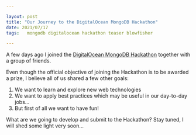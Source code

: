 ```yaml
---

layout: post
title: "Our Journey to the DigitalOcean MongoDB Hackathon"
date: 2021/07/17
tags: 	mongodb digitalocean hackathon teaser blowfisher

---
```


<!--
NOTE: This is supposed to be just a teaser of blowfisher.

A future and more detailed post will be released
after closing https://github.com/gmacario/blobfishes/issues/28
-->

A few days ago I joined the [DigitalOcean MongoDB Hackathon](https://www.digitalocean.com/mongodb-hackathon/) together with a group of friends.

Even though the official objective of joining the Hackathon is to be awarded a prize, I believe all of us shared a few other goals:
1. We want to learn and explore new web technologies
2. We want to apply best practices which may be useful in our day-to-day jobs...
3. But first of all we want to have fun!

What are we going to develop and submit to the Hackathon?
Stay tuned, I will shed some light very soon...

<!-- EOF -->
